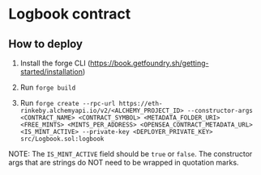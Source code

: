 # Logbook contract

## How to deploy

1. Install the forge CLI (https://book.getfoundry.sh/getting-started/installation)

2. Run `forge build`

3. Run `forge create --rpc-url https://eth-rinkeby.alchemyapi.io/v2/<ALCHEMY_PROJECT_ID> --constructor-args <CONTRACT_NAME> <CONTRACT_SYMBOL> <METADATA_FOLDER_URI> <FREE_MINTS> <MINTS_PER_ADDRESS> <OPENSEA_CONTRACT_METADATA_URL> <IS_MINT_ACTIVE> --private-key <DEPLOYER_PRIVATE_KEY> src/Logbook.sol:logbook`

NOTE: The `IS_MINT_ACTIVE` field should be `true` or `false`. The constructor args that are strings do NOT need to be wrapped in quotation marks.
